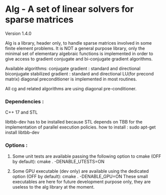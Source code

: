 # Alg - A set of linear solvers for sparse matrices
Version 1.4.0

Alg is a library, header only, to handle sparse matrices involved in some finite element problems. It is NOT a general purpose library, only the minimal set of elementary algebraic functions is implemented in order to give access to gradient conjugate and bi-conjugate gradient algorithms.

Available algorithms:
conjugate gradient : standard and directional
biconjugate stabilized gradient : standard and directional
LU(for precond matrix)
diagonal preconditioner is implemented in most routines.

All cg and related algorithms are using diagonal pre-conditioner.

### Dependencies :
C++ 17 and STL

libtbb-dev has to be installed because STL depends on TBB for the implementation of parallel execution policies.
how to install :
sudo apt-get install libtbb-dev

### Options : 
1) Some unit tests are available passing the following option to cmake (OFF by default):
cmake . -DENABLE_UTESTS=ON

2) Some GPU executable (dev only) are available using the dedicated option (OFF by default):
cmake . -DENABLE_GPU=ON 
These small executables are here for future development purpose only, they are useless to the alg library at the moment.
